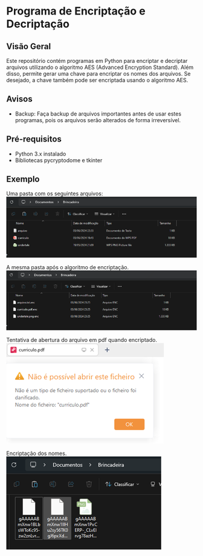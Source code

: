 # Programa de Encriptação e Decriptação

## Visão Geral
Este repositório contém programas em Python para encriptar e decriptar arquivos utilizando o algoritmo AES (Advanced Encryption Standard). Além disso, permite gerar uma chave para encriptar os nomes dos arquivos. Se desejado, a chave também pode ser encriptada usando o algoritmo AES.

## Avisos
- Backup: Faça backup de arquivos importantes antes de usar estes programas, pois os arquivos serão alterados de forma irreversível.

## Pré-requisitos
- Python 3.x instalado
- Bibliotecas pycryptodome e tkinter

## Exemplo
Uma pasta com os seguintes arquivos:<br>
![NotEncryptedFiles](images/NotEncryptedFiles.png)<br>

A mesma pasta após o algoritmo de encriptação.<br>
![EncryptedFiles](images/EncryptedFiles.png)<br>

Tentativa de abertura do arquivo em pdf quando encriptado.<br>
![TryingToOpenEncryptedFile](images/TryingToOpenEncryptedFile.png)<br>

Encriptação dos nomes.<br>
![EncryptedFileName](images/EncryptedFileName.png)<br>